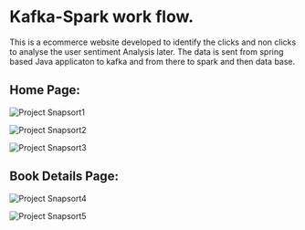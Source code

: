 # Kafka-Spark work flow. 
This is a ecommerce website developed to identify the clicks and non clicks to analyse the user sentiment 
Analysis later. The data is sent from spring based Java applicaton to kafka and from there to spark and then data base.


## Home Page:
![Project Snapsort1](https://github.com/foysal-mahmud/E-Commerce/blob/master/screensort/ebook1.png) 

![Project Snapsort2](https://github.com/foysal-mahmud/E-Commerce/blob/master/screensort/ebook2.png)

![Project Snapsort3](https://github.com/foysal-mahmud/E-Commerce/blob/master/screensort/ebook3.png)



## Book Details Page:
![Project Snapsort4](https://github.com/foysal-mahmud/E-Commerce/blob/master/screensort/ebook4.png) 

![Project Snapsort5](https://github.com/foysal-mahmud/E-Commerce/blob/master/screensort/ebook5.png)







